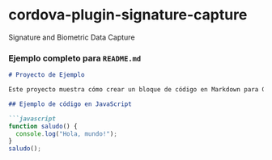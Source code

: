# cordova-plugin-signature-capture
Signature and Biometric Data Capture


### Ejemplo completo para `README.md`
```markdown
# Proyecto de Ejemplo

Este proyecto muestra cómo crear un bloque de código en Markdown para GitHub.

## Ejemplo de código en JavaScript

```javascript
function saludo() {
  console.log("Hola, mundo!");
}
saludo();
